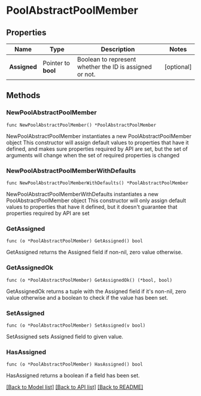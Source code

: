 # PoolAbstractPoolMember

## Properties

Name | Type | Description | Notes
------------ | ------------- | ------------- | -------------
**Assigned** | Pointer to **bool** | Boolean to represent whether the ID is assigned or not. | [optional] 

## Methods

### NewPoolAbstractPoolMember

`func NewPoolAbstractPoolMember() *PoolAbstractPoolMember`

NewPoolAbstractPoolMember instantiates a new PoolAbstractPoolMember object
This constructor will assign default values to properties that have it defined,
and makes sure properties required by API are set, but the set of arguments
will change when the set of required properties is changed

### NewPoolAbstractPoolMemberWithDefaults

`func NewPoolAbstractPoolMemberWithDefaults() *PoolAbstractPoolMember`

NewPoolAbstractPoolMemberWithDefaults instantiates a new PoolAbstractPoolMember object
This constructor will only assign default values to properties that have it defined,
but it doesn't guarantee that properties required by API are set

### GetAssigned

`func (o *PoolAbstractPoolMember) GetAssigned() bool`

GetAssigned returns the Assigned field if non-nil, zero value otherwise.

### GetAssignedOk

`func (o *PoolAbstractPoolMember) GetAssignedOk() (*bool, bool)`

GetAssignedOk returns a tuple with the Assigned field if it's non-nil, zero value otherwise
and a boolean to check if the value has been set.

### SetAssigned

`func (o *PoolAbstractPoolMember) SetAssigned(v bool)`

SetAssigned sets Assigned field to given value.

### HasAssigned

`func (o *PoolAbstractPoolMember) HasAssigned() bool`

HasAssigned returns a boolean if a field has been set.


[[Back to Model list]](../README.md#documentation-for-models) [[Back to API list]](../README.md#documentation-for-api-endpoints) [[Back to README]](../README.md)


